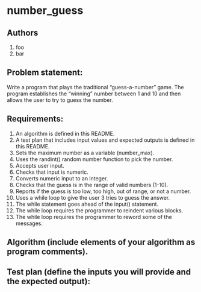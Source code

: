 # number_guess
## Authors
1. foo
1. bar
## Problem statement:
Write a program that plays the traditional “guess-a-number” game. The program establishes the “winning” number between 1 and 10 and then allows the user to try to guess the number.
## Requirements:
1. An algorithm is defined in this README.
1. A test plan that includes input values and expected outputs is defined in this README.
1. Sets the maximum number as a variable (number_max).
1. Uses the randint() random number function to pick the number.
1. Accepts user input.
1. Checks that input is numeric.
1. Converts numeric input to an integer.
1. Checks that the guess is in the range of valid numbers (1-10).
1. Reports if the guess is too low, too high, out of range, or not a number.
1. Uses a while loop to give the user 3 tries to guess the answer.
1. The while statement goes ahead of the input() statement.
1. The while loop requires the programmer to reindent various blocks.
1. The while loop requires the programmer to reword some of the messages.

## Algorithm (include elements of your algorithm as program comments).

## Test plan (define the inputs you will provide and the expected output):
